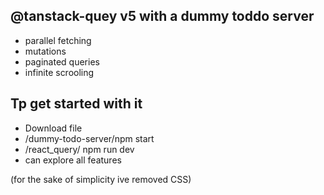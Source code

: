 ## @tanstack-quey v5 with a dummy toddo server

- parallel fetching
- mutations
- paginated queries
- infinite scrooling

## Tp get started with it

- Download file
- /dummy-todo-server/npm start
- /react_query/ npm run dev
- can explore all features

(for the sake of simplicity ive removed CSS)
